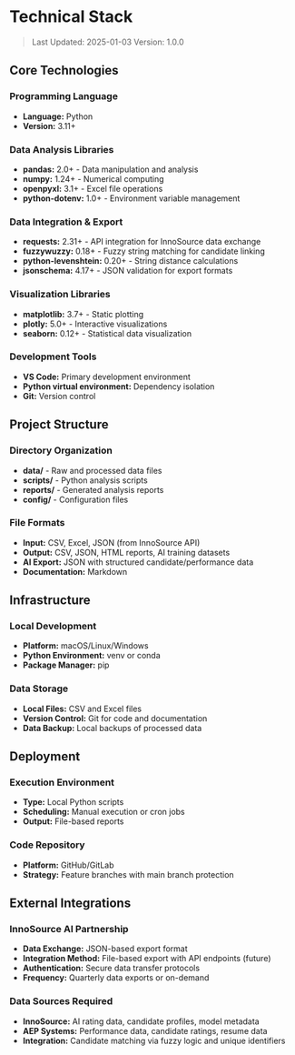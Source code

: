 # Technical Stack

> Last Updated: 2025-01-03
> Version: 1.0.0

## Core Technologies

### Programming Language
- **Language:** Python
- **Version:** 3.11+

### Data Analysis Libraries
- **pandas:** 2.0+ - Data manipulation and analysis
- **numpy:** 1.24+ - Numerical computing
- **openpyxl:** 3.1+ - Excel file operations
- **python-dotenv:** 1.0+ - Environment variable management

### Data Integration & Export
- **requests:** 2.31+ - API integration for InnoSource data exchange
- **fuzzywuzzy:** 0.18+ - Fuzzy string matching for candidate linking
- **python-levenshtein:** 0.20+ - String distance calculations
- **jsonschema:** 4.17+ - JSON validation for export formats

### Visualization Libraries
- **matplotlib:** 3.7+ - Static plotting
- **plotly:** 5.0+ - Interactive visualizations
- **seaborn:** 0.12+ - Statistical data visualization

### Development Tools
- **VS Code:** Primary development environment
- **Python virtual environment:** Dependency isolation
- **Git:** Version control

## Project Structure

### Directory Organization
- **data/** - Raw and processed data files
- **scripts/** - Python analysis scripts
- **reports/** - Generated analysis reports
- **config/** - Configuration files

### File Formats
- **Input:** CSV, Excel, JSON (from InnoSource API)
- **Output:** CSV, JSON, HTML reports, AI training datasets
- **AI Export:** JSON with structured candidate/performance data
- **Documentation:** Markdown

## Infrastructure

### Local Development
- **Platform:** macOS/Linux/Windows
- **Python Environment:** venv or conda
- **Package Manager:** pip

### Data Storage
- **Local Files:** CSV and Excel files
- **Version Control:** Git for code and documentation
- **Data Backup:** Local backups of processed data

## Deployment

### Execution Environment
- **Type:** Local Python scripts
- **Scheduling:** Manual execution or cron jobs
- **Output:** File-based reports

### Code Repository
- **Platform:** GitHub/GitLab
- **Strategy:** Feature branches with main branch protection

## External Integrations

### InnoSource AI Partnership
- **Data Exchange:** JSON-based export format
- **Integration Method:** File-based export with API endpoints (future)
- **Authentication:** Secure data transfer protocols
- **Frequency:** Quarterly data exports or on-demand

### Data Sources Required
- **InnoSource:** AI rating data, candidate profiles, model metadata
- **AEP Systems:** Performance data, candidate ratings, resume data
- **Integration:** Candidate matching via fuzzy logic and unique identifiers